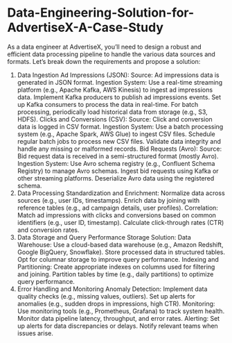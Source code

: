 # Data-Engineering-Solution-for-AdvertiseX-A-Case-Study
As a data engineer at AdvertiseX, you’ll need to design a robust and efficient data processing pipeline to handle the various data sources and formats. Let’s break down the requirements and propose a solution:

1. Data Ingestion
Ad Impressions (JSON):
Source: Ad impressions data is generated in JSON format.
Ingestion System:
Use a real-time streaming platform (e.g., Apache Kafka, AWS Kinesis) to ingest ad impressions data.
Implement Kafka producers to publish ad impressions events.
Set up Kafka consumers to process the data in real-time.
For batch processing, periodically load historical data from storage (e.g., S3, HDFS).
Clicks and Conversions (CSV):
Source: Click and conversion data is logged in CSV format.
Ingestion System:
Use a batch processing system (e.g., Apache Spark, AWS Glue) to ingest CSV files.
Schedule regular batch jobs to process new CSV files.
Validate data integrity and handle any missing or malformed records.
Bid Requests (Avro):
Source: Bid request data is received in a semi-structured format (mostly Avro).
Ingestion System:
Use Avro schema registry (e.g., Confluent Schema Registry) to manage Avro schemas.
Ingest bid requests using Kafka or other streaming platforms.
Deserialize Avro data using the registered schema.
2. Data Processing
Standardization and Enrichment:
Normalize data across sources (e.g., user IDs, timestamps).
Enrich data by joining with reference tables (e.g., ad campaign details, user profiles).
Correlation:
Match ad impressions with clicks and conversions based on common identifiers (e.g., user ID, timestamp).
Calculate click-through rates (CTR) and conversion rates.
3. Data Storage and Query Performance
Storage Solution:
Data Warehouse: Use a cloud-based data warehouse (e.g., Amazon Redshift, Google BigQuery, Snowflake).
Store processed data in structured tables.
Opt for columnar storage to improve query performance.
Indexing and Partitioning:
Create appropriate indexes on columns used for filtering and joining.
Partition tables by time (e.g., daily partitions) to optimize query performance.
4. Error Handling and Monitoring
Anomaly Detection:
Implement data quality checks (e.g., missing values, outliers).
Set up alerts for anomalies (e.g., sudden drops in impressions, high CTR).
Monitoring:
Use monitoring tools (e.g., Prometheus, Grafana) to track system health.
Monitor data pipeline latency, throughput, and error rates.
Alerting:
Set up alerts for data discrepancies or delays.
Notify relevant teams when issues arise.
